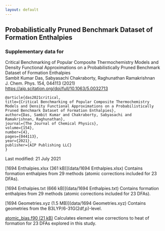 ```yaml
---
layout: default
---
```


## Probabilistically Pruned Benchmark Dataset of Formation Enthalpies

 
### Supplementary data for

Critical Benchmarking of Popular Composite Thermochemistry Models and Density Functional Approximations on a Probabilistically Pruned Benchmark Dataset of Formation Enthalpies     
Sambit Kumar Das, Sabyasachi Chakraborty, Raghunathan Ramakrishnan     
J. Chem. Phys. 154, 044113 (2021)       
https://aip.scitation.org/doi/full/10.1063/5.0032713

```
@article{das2021critical,
title={Critical Benchmarking of Popular Composite Thermochemistry Models and Density Functional Approximations on a Probabilistically Pruned Benchmark Dataset of Formation Enthalpies},
author={Das, Sambit Kumar and Chakraborty, Sabyasachi and Ramakrishnan, Raghunathan},
journal={The Journal of Chemical Physics},
volume={154},
number={4},
pages={044113},
year={2021},
publisher={AIP Publishing LLC}
}
```

Last modified: 21 July 2021

[1694 Enthalpies.xlsx (361 kB)](data/1694 Enthalpies.xlsx) Contains formation enthalpies from 29 methods (atomic corrections included for 23 DFAs).

[1694 Enthalpies.txt (666 kB)](data/1694 Enthalpies.txt) Contains formation enthalpies from 29 methods (atomic corrections included for 23 DFAs).

[1694 Geometries.xyz (1.5 MB)](data/1694 Geometries.xyz) Contains geometries from the B3LYP/6-31G(2df,p)-level.

[atomic_bias.f90 (21 kB)](data/atomic_bias.f90) Calculates element wise corrections to heat of formation for 23 DFAs explored in this study.
